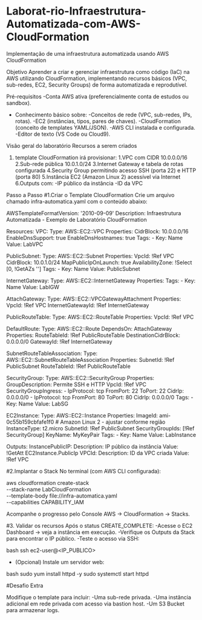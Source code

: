 # Laborat-rio-Infraestrutura-Automatizada-com-AWS-CloudFormation
Implementação de uma infraestrutura automatizada usando AWS CloudFormation

Objetivo
Aprender a criar e gerenciar infraestrutura como código (IaC) na AWS utilizando CloudFormation, implementando recursos básicos (VPC, sub-redes, EC2, Security Groups) de forma automatizada e reprodutível.

Pré-requisitos
  -Conta AWS ativa (preferencialmente conta de estudos ou sandbox).
   - Conhecimento básico sobre:
    -Conceitos de rede (VPC, sub-redes, IPs, rotas).
    -EC2 (instâncias, tipos, pares de chaves).
    -CloudFormation (conceito de templates YAML/JSON).
 -AWS CLI instalada e configurada.
 -Editor de texto (VS Code ou Cloud9).

Visão geral do laboratório
Recursos a serem criados
 1. template CloudFormation irá provisionar:
 1.VPC com CIDR 10.0.0.0/16
 2.Sub-rede pública 10.0.1.0/24
 3.Internet Gateway e tabela de rotas configurada
 4.Security Group permitindo acesso SSH (porta 22) e HTTP (porta 80)
 5.Instância EC2 (Amazon Linux 2) acessível via Internet
 6.Outputs com:
  -IP público da instância
  -ID da VPC


Passo a Passo
#1.Criar o Template CloudFormation
Crie um arquivo chamado infra-automatica.yaml com o conteúdo abaixo:

AWSTemplateFormatVersion: '2010-09-09'
Description: Infraestrutura Automatizada - Exemplo de Laboratório CloudFormation

Resources:
  VPC:
    Type: AWS::EC2::VPC
    Properties:
      CidrBlock: 10.0.0.0/16
      EnableDnsSupport: true
      EnableDnsHostnames: true
      Tags:
        - Key: Name
          Value: LabVPC

  PublicSubnet:
    Type: AWS::EC2::Subnet
    Properties:
      VpcId: !Ref VPC
      CidrBlock: 10.0.1.0/24
      MapPublicIpOnLaunch: true
      AvailabilityZone: !Select [0, !GetAZs '']
      Tags:
        - Key: Name
          Value: PublicSubnet

  InternetGateway:
    Type: AWS::EC2::InternetGateway
    Properties:
      Tags:
        - Key: Name
          Value: LabIGW

  AttachGateway:
    Type: AWS::EC2::VPCGatewayAttachment
    Properties:
      VpcId: !Ref VPC
      InternetGatewayId: !Ref InternetGateway

  PublicRouteTable:
    Type: AWS::EC2::RouteTable
    Properties:
      VpcId: !Ref VPC

  DefaultRoute:
    Type: AWS::EC2::Route
    DependsOn: AttachGateway
    Properties:
      RouteTableId: !Ref PublicRouteTable
      DestinationCidrBlock: 0.0.0.0/0
      GatewayId: !Ref InternetGateway

  SubnetRouteTableAssociation:
    Type: AWS::EC2::SubnetRouteTableAssociation
    Properties:
      SubnetId: !Ref PublicSubnet
      RouteTableId: !Ref PublicRouteTable

  SecurityGroup:
    Type: AWS::EC2::SecurityGroup
    Properties:
      GroupDescription: Permite SSH e HTTP
      VpcId: !Ref VPC
      SecurityGroupIngress:
        - IpProtocol: tcp
          FromPort: 22
          ToPort: 22
          CidrIp: 0.0.0.0/0
        - IpProtocol: tcp
          FromPort: 80
          ToPort: 80
          CidrIp: 0.0.0.0/0
      Tags:
        - Key: Name
          Value: LabSG

  EC2Instance:
    Type: AWS::EC2::Instance
    Properties:
      ImageId: ami-0c55b159cbfafe1f0 # Amazon Linux 2 - ajustar conforme região
      InstanceType: t2.micro
      SubnetId: !Ref PublicSubnet
      SecurityGroupIds: [!Ref SecurityGroup]
      KeyName: MyKeyPair
      Tags:
        - Key: Name
          Value: LabInstance

Outputs:
  InstancePublicIP:
    Description: IP público da instância
    Value: !GetAtt EC2Instance.PublicIp
  VPCId:
    Description: ID da VPC criada
    Value: !Ref VPC


#2.Implantar o Stack
No terminal (com AWS CLI configurada):

aws cloudformation create-stack \
  --stack-name LabCloudFormation \
  --template-body file://infra-automatica.yaml \
  --capabilities CAPABILITY_IAM

Acompanhe o progresso pelo Console AWS → CloudFormation → Stacks.

#3. Validar os recursos
Após o status CREATE_COMPLETE:
  -Acesse o EC2 Dashboard → veja a instância em execução.
  -Verifique os Outputs da Stack para encontrar o IP público.
  -Teste o acesso via SSH:
  
  bash
  ssh ec2-user@<IP_PUBLICO>

- (Opcional) Instale um servidor web:
  
bash
 sudo yum install httpd -y
sudo systemctl start httpd


#Desafio Extra

Modifique o template para incluir:
  -Uma sub-rede privada.
  -Uma instância adicional em rede privada com acesso via bastion host.
  -Um S3 Bucket para armazenar logs.

  
